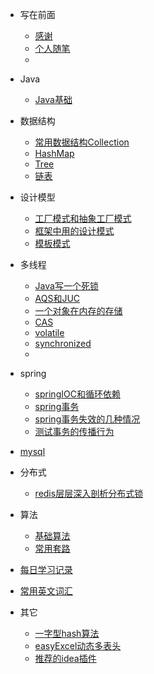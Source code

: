 
* 写在前面
  
  * [感谢](./README.md)
  * [个人随笔](./docs/个人随笔.md)
  * 
* Java
  * [Java基础](./docs/java基础/java基础问题.md)
  
    
  
* 数据结构
  * [常用数据结构Collection](./docs/java常用数据结构/collection.md)
  * [HashMap](./docs/java常用数据结构/hashmap.md)
  * [Tree](./docs/java常用数据结构/树.md)
  * [链表](./docs/算法/链表相关算法.md)
  
* 设计模型
  * [工厂模式和抽象工厂模式](./docs/设计模式/工厂模式和抽象工厂模式.md)
  * [框架中用的设计模式](./docs/设计模式/框架中的设计模式.md)
  * [模板模式](./docs/设计模式/模板模式.md)

* 多线程
  * [Java写一个死锁](./docs/多线程/java写一个死锁.md)
  * [AQS和JUC](./docs/多线程/AQS.md)
  * [一个对象在内存的存储](./)
  * [CAS](./docs/多线程/CAS.md)
  * [volatile](./docs/多线程/volatile和Happens-Before原则.md)
  * [synchronized](./docs/多线程/synchornized.md)
  * 


* spring
  * [springIOC和循环依赖](./docs/springboot/springIoc.md)
  * [spring事务](./docs/springboot/spring事务.md)
  * [spring事务失效的几种情况](./docs/springboot/spring事务注解失效的几种情况.md)
  * [测试事务的传播行为](./docs/springboot/测试事务传播行为.md)
  
* [mysql](./docs/mysql/mysql系列.md)

* 分布式

  - [redis层层深入剖析分布式锁](./docs/秒杀相关/分布式锁/1用redis实现分布式锁.md)
  
* 算法

  - [基础算法](./docs/算法/基础算法.md)
  - [常用套路](./docs/算法总结.md)

  

* [每日学习记录](./docs/每日学习记录.md)

* [常用英文词汇](./docs/常用英文词汇.md)

* 其它
  * [一字型hash算法](./docs/其它/一致性hash算法.md)
  * [easyExcel动态多表头](./docs/其它/easyExcel动态多表头.md)
  * [推荐的idea插件](./docs/其它/推荐插件.md)

